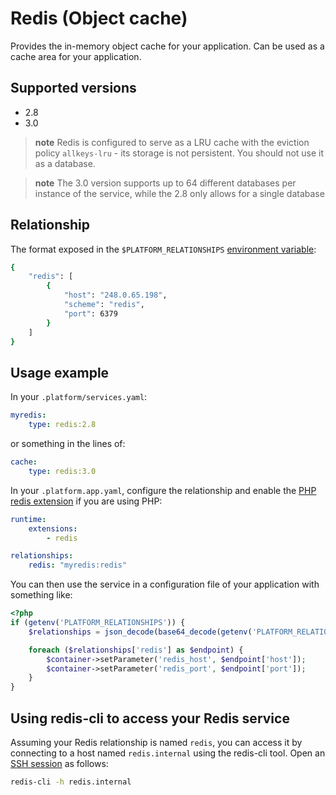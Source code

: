 # Redis (Object cache)

Provides the in-memory object cache for your application. Can be used as a
cache area for your application.

## Supported versions

* 2.8
* 3.0

> **note**
> Redis is configured to serve as a LRU cache with the eviction policy `allkeys-lru` - its storage is not persistent. You should not use it as a database.

> **note**
> The 3.0 version supports up to 64 different databases per instance of the service, while the 2.8 only allows for a single database

## Relationship

The format exposed in the ``$PLATFORM_RELATIONSHIPS`` [environment variable](reference/environment-variables.md):

```bash
{
    "redis": [
        {
            "host": "248.0.65.198",
            "scheme": "redis",
            "port": 6379
        }
    ]
}
```

## Usage example

In your ``.platform/services.yaml``:

```yaml
myredis:
    type: redis:2.8
```

or something in the lines of:

```yaml
cache:
    type: redis:3.0
```

In your ``.platform.app.yaml``, configure the relationship and enable the [PHP redis extension](user_guide/reference/toolstacks/php/index.html#php-extensions.md) if you are using PHP:

```yaml
runtime:
    extensions:
        - redis

relationships:
    redis: "myredis:redis"
```

You can then use the service in a configuration file of your application with something like:

```php
<?php
if (getenv('PLATFORM_RELATIONSHIPS')) {
    $relationships = json_decode(base64_decode(getenv('PLATFORM_RELATIONSHIPS')), true);

    foreach ($relationships['redis'] as $endpoint) {
        $container->setParameter('redis_host', $endpoint['host']);
        $container->setParameter('redis_port', $endpoint['port']);
    }
}
```

## Using redis-cli to access your Redis service

Assuming your Redis relationship is named `redis`, you can access it by
connecting to a host named `redis.internal` using the redis-cli tool. Open an [SSH session](/user_guide/using/use-SSH.html) as follows:
```bash
redis-cli -h redis.internal
```

